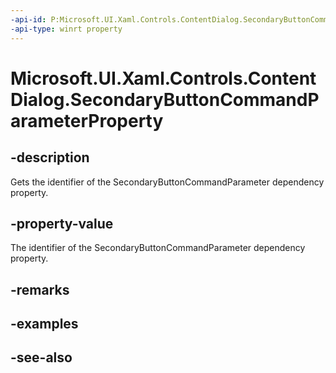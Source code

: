 ```yaml
---
-api-id: P:Microsoft.UI.Xaml.Controls.ContentDialog.SecondaryButtonCommandParameterProperty
-api-type: winrt property
---
```


<!-- Property syntax
public Windows.UI.Xaml.DependencyProperty SecondaryButtonCommandParameterProperty { get; }
-->

# Microsoft.UI.Xaml.Controls.ContentDialog.SecondaryButtonCommandParameterProperty

## -description
Gets the identifier of the SecondaryButtonCommandParameter dependency property.

## -property-value
The identifier of the SecondaryButtonCommandParameter dependency property.

## -remarks

## -examples

## -see-also
